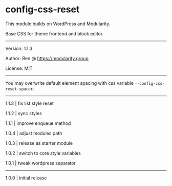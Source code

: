 # config-css-reset

This module builds on WordPress and Modularity.

Base CSS for theme frontend and block editor.

---

Version: 1.1.3

Author: Ben @ https://modularity.group

License: MIT

---

You may overwrite default element spacing with css variable `--config-css-reset-spacer`.

---

1.1.3 | fix list style reset

1.1.2 | sync styles 

1.1.1 | improve enqueue method

1.0.4 | adjust modules path

1.0.3 | release as starter module

1.0.2 | switch to core style variables

1.0.1 | tweak wordpress separator <hr>

1.0.0 | initial release
